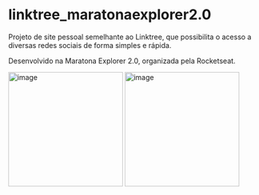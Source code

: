 # linktree_maratonaexplorer2.0

Projeto de site pessoal semelhante ao Linktree, que possibilita o acesso a diversas redes sociais de forma simples e rápida.

Desenvolvido na Maratona Explorer 2.0, organizada pela Rocketseat.

<img width="229" alt="image" src="https://user-images.githubusercontent.com/106192001/179662160-66bab5b7-7592-4fd4-943b-48ae24d02626.png">

<img width="229" alt="image" src="https://user-images.githubusercontent.com/106192001/179662230-181ffe32-8fc3-4a57-a52e-bf6732d27ed6.png">
